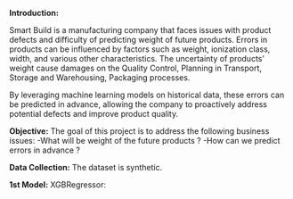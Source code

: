**Introduction:**

Smart Build is a manufacturing company that faces issues with product defects and difficulty of predicting weight of future products. Errors in products can be influenced by factors such as weight, ionization class, width, and various other characteristics.
The uncertainty of products’ weight cause damages on the Quality Control, Planning in Transport, Storage and Warehousing, Packaging processes.

By leveraging machine learning models on historical data, these errors can be predicted in advance, allowing the company to proactively address potential defects and improve product quality.

**Objective:** The goal of this project is to address the following business issues: -What will be weight of the future products ? -How can we predict errors in advance ? 

**Data Collection:** The dataset is synthetic.

**1st Model:** XGBRegressor:


